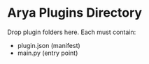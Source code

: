 # Arya Plugins Directory  
  
Drop plugin folders here. Each must contain:  
- plugin.json (manifest)  
- main.py (entry point)  
